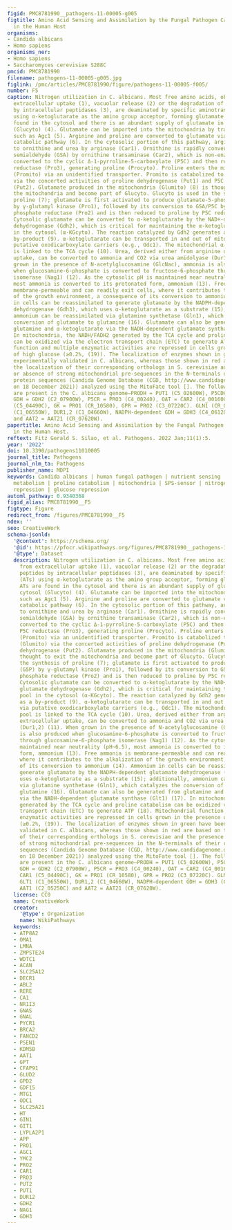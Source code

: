 ```yaml
---
figid: PMC8781990__pathogens-11-00005-g005
figtitle: Amino Acid Sensing and Assimilation by the Fungal Pathogen Candida albicans
  in the Human Host
organisms:
- Candida albicans
- Homo sapiens
organisms_ner:
- Homo sapiens
- Saccharomyces cerevisiae S288C
pmcid: PMC8781990
filename: pathogens-11-00005-g005.jpg
figlink: /pmc/articles/PMC8781990/figure/pathogens-11-00005-f005/
number: F5
caption: Nitrogen utilization in C. albicans. Most free amino acids, obtained from
  extracellular uptake (1), vacuolar release (2) or the degradation of small peptides
  by intracellular peptidases (3), are deaminated by specific aminotransferases (ATs)
  using α-ketoglutarate as the amino group acceptor, forming glutamate. Many ATs are
  found in the cytosol and there is an abundant supply of glutamate in the cytosol
  (Glucyto) (4). Glutamate can be imported into the mitochondria by transporters,
  such as Agc1 (5). Arginine and proline are converted to glutamate via the proline
  catabolic pathway (6). In the cytosolic portion of this pathway, arginine is converted
  to ornithine and urea by arginase (Car1). Ornithine is rapidly converted to glutamate
  semialdehyde (GSA) by ornithine transaminase (Car2), which is non-enzymatically
  converted to the cyclic Δ-1-pyrroline-5-carboxylate (P5C) and then reduced by P5C
  reductase (Pro3), generating proline (Procyto). Proline enters the mitochondria
  (Promito) via an unidentified transporter. Promito is catabolized to glutamate (Glumito)
  via the concerted activities of proline dehydrogenase (Put1) and P5C dehydrogenase
  (Put2). Glutamate produced in the mitochondria (Glumito) (8) is thought to exit
  the mitochondria and become part of Glucyto. Glucyto is used in the synthesis of
  proline (7); glutamate is first activated to produce glutamate-5-phosphate (G5P)
  by γ-glutamyl kinase (Pro1), followed by its conversion to GSA/P5C by γ-glutamyl
  phosphate reductase (Pro2) and is then reduced to proline by P5C reductase (Pro3).
  Cytosolic glutamate can be converted to α-ketoglutarate by the NAD+-dependent glutamate
  dehydrogenase (Gdh2), which is critical for maintaining the α-ketoglutarate pool
  in the cytosol (α-KGcyto). The reaction catalyzed by Gdh2 generates ammonia as a
  by-product (9). α-ketoglutarate can be transported in and out of mitochondria via
  putative oxodicarboxylate carriers (e.g., Odc1). The mitochondrial α-KGmito pool
  is linked to the TCA cycle (10). Urea, derived either from arginine or from extracellular
  uptake, can be converted to ammonia and CO2 via urea amidolyase (Dur1,2) (11). When
  grown in the presence of N-acetylglucosamine (GlcNac), ammonia is also produced
  when glucosamine-6-phosphate is converted to fructose-6-phosphate through glucosamine-6-phosphate
  isomerase (Nag1) (12). As the cytosolic pH is maintained near neutrality (pH~6.5),
  most ammonia is converted to its protonated form, ammonium (13). Free ammonia is
  membrane-permeable and can readily exit cells, where it contributes to the alkalization
  of the growth environment, a consequence of its conversion to ammonium (14). Ammonium
  in cells can be reassimilated to generate glutamate by the NADPH-dependent glutamate
  dehydrogenase (Gdh3), which uses α-ketoglutarate as a substrate (15); additionally,
  ammonium can be reassimilated via glutamine synthetase (Gln1), which catalyzes the
  conversion of glutamate to glutamine (16). Glutamate can also be generated from
  glutamine and α-ketoglutarate via the NADH-dependent glutamate synthase (Glt1) (17).
  In mitochondria, the NADH/FADH2 generated by the TCA cycle and proline catabolism
  can be oxidized via the electron transport chain (ETC) to generate ATP (18). Mitochondrial
  function and multiple enzymatic activities are repressed in cells grown in the presence
  of high glucose (≥0.2%, (19)). The localization of enzymes shown in green have been
  experimentally validated in C. albicans, whereas those shown in red are based on
  the localization of their corresponding orthologs in S. cerevisiae and the presence
  or absence of strong mitochondrial pre-sequences in the N-terminals of their respective
  protein sequences (Candida Genome Database (CGD, http://www.candidagenome.org (accessed
  on 18 December 2021)) analyzed using the MitoFate tool []. The following enzymes
  are present in the C. albicans genome—PRODH = PUT1 (C5_02600W), P5CDH = PUT2 (C5_04880C),
  GDH = GDH2 (C2_07900W), P5CR = PRO3 (C4_00240), OAT = CAR2 (C4_00160C), ARG = CAR1
  (C5_04490C), GK = PRO1 (CR_10580), GPR = PRO2 (C3_07220C). GLN1 (CR_05050W), GLT1
  (C1_06550W), DUR1,2 (C1_04660W), NADPH-dependent GDH = GDH3 (C4_06120W), AAT1 (C2_05250C)
  and AAT2 = AAT21 (CR_07620W).
papertitle: Amino Acid Sensing and Assimilation by the Fungal Pathogen Candida albicans
  in the Human Host.
reftext: Fitz Gerald S. Silao, et al. Pathogens. 2022 Jan;11(1):5.
year: '2022'
doi: 10.3390/pathogens11010005
journal_title: Pathogens
journal_nlm_ta: Pathogens
publisher_name: MDPI
keywords: Candida albicans | human fungal pathogen | nutrient sensing | amino acid
  metabolism | proline catabolism | mitochondria | SPS-sensor | nitrogen catabolite
  repression | glucose repression
automl_pathway: 0.9340368
figid_alias: PMC8781990__F5
figtype: Figure
redirect_from: /figures/PMC8781990__F5
ndex: ''
seo: CreativeWork
schema-jsonld:
  '@context': https://schema.org/
  '@id': https://pfocr.wikipathways.org/figures/PMC8781990__pathogens-11-00005-g005.html
  '@type': Dataset
  description: Nitrogen utilization in C. albicans. Most free amino acids, obtained
    from extracellular uptake (1), vacuolar release (2) or the degradation of small
    peptides by intracellular peptidases (3), are deaminated by specific aminotransferases
    (ATs) using α-ketoglutarate as the amino group acceptor, forming glutamate. Many
    ATs are found in the cytosol and there is an abundant supply of glutamate in the
    cytosol (Glucyto) (4). Glutamate can be imported into the mitochondria by transporters,
    such as Agc1 (5). Arginine and proline are converted to glutamate via the proline
    catabolic pathway (6). In the cytosolic portion of this pathway, arginine is converted
    to ornithine and urea by arginase (Car1). Ornithine is rapidly converted to glutamate
    semialdehyde (GSA) by ornithine transaminase (Car2), which is non-enzymatically
    converted to the cyclic Δ-1-pyrroline-5-carboxylate (P5C) and then reduced by
    P5C reductase (Pro3), generating proline (Procyto). Proline enters the mitochondria
    (Promito) via an unidentified transporter. Promito is catabolized to glutamate
    (Glumito) via the concerted activities of proline dehydrogenase (Put1) and P5C
    dehydrogenase (Put2). Glutamate produced in the mitochondria (Glumito) (8) is
    thought to exit the mitochondria and become part of Glucyto. Glucyto is used in
    the synthesis of proline (7); glutamate is first activated to produce glutamate-5-phosphate
    (G5P) by γ-glutamyl kinase (Pro1), followed by its conversion to GSA/P5C by γ-glutamyl
    phosphate reductase (Pro2) and is then reduced to proline by P5C reductase (Pro3).
    Cytosolic glutamate can be converted to α-ketoglutarate by the NAD+-dependent
    glutamate dehydrogenase (Gdh2), which is critical for maintaining the α-ketoglutarate
    pool in the cytosol (α-KGcyto). The reaction catalyzed by Gdh2 generates ammonia
    as a by-product (9). α-ketoglutarate can be transported in and out of mitochondria
    via putative oxodicarboxylate carriers (e.g., Odc1). The mitochondrial α-KGmito
    pool is linked to the TCA cycle (10). Urea, derived either from arginine or from
    extracellular uptake, can be converted to ammonia and CO2 via urea amidolyase
    (Dur1,2) (11). When grown in the presence of N-acetylglucosamine (GlcNac), ammonia
    is also produced when glucosamine-6-phosphate is converted to fructose-6-phosphate
    through glucosamine-6-phosphate isomerase (Nag1) (12). As the cytosolic pH is
    maintained near neutrality (pH~6.5), most ammonia is converted to its protonated
    form, ammonium (13). Free ammonia is membrane-permeable and can readily exit cells,
    where it contributes to the alkalization of the growth environment, a consequence
    of its conversion to ammonium (14). Ammonium in cells can be reassimilated to
    generate glutamate by the NADPH-dependent glutamate dehydrogenase (Gdh3), which
    uses α-ketoglutarate as a substrate (15); additionally, ammonium can be reassimilated
    via glutamine synthetase (Gln1), which catalyzes the conversion of glutamate to
    glutamine (16). Glutamate can also be generated from glutamine and α-ketoglutarate
    via the NADH-dependent glutamate synthase (Glt1) (17). In mitochondria, the NADH/FADH2
    generated by the TCA cycle and proline catabolism can be oxidized via the electron
    transport chain (ETC) to generate ATP (18). Mitochondrial function and multiple
    enzymatic activities are repressed in cells grown in the presence of high glucose
    (≥0.2%, (19)). The localization of enzymes shown in green have been experimentally
    validated in C. albicans, whereas those shown in red are based on the localization
    of their corresponding orthologs in S. cerevisiae and the presence or absence
    of strong mitochondrial pre-sequences in the N-terminals of their respective protein
    sequences (Candida Genome Database (CGD, http://www.candidagenome.org (accessed
    on 18 December 2021)) analyzed using the MitoFate tool []. The following enzymes
    are present in the C. albicans genome—PRODH = PUT1 (C5_02600W), P5CDH = PUT2 (C5_04880C),
    GDH = GDH2 (C2_07900W), P5CR = PRO3 (C4_00240), OAT = CAR2 (C4_00160C), ARG =
    CAR1 (C5_04490C), GK = PRO1 (CR_10580), GPR = PRO2 (C3_07220C). GLN1 (CR_05050W),
    GLT1 (C1_06550W), DUR1,2 (C1_04660W), NADPH-dependent GDH = GDH3 (C4_06120W),
    AAT1 (C2_05250C) and AAT2 = AAT21 (CR_07620W).
  license: CC0
  name: CreativeWork
  creator:
    '@type': Organization
    name: WikiPathways
  keywords:
  - ATP8A2
  - OMA1
  - LMNA
  - ZMPSTE24
  - WDTC1
  - ACAN
  - SLC25A12
  - DECR1
  - ABL2
  - RERE
  - CA1
  - NR1I3
  - GNAS
  - GNAL
  - PYCR1
  - BRCA2
  - FANCD2
  - PSEN1
  - KDM5B
  - AAT1
  - GPT
  - CFAP91
  - GLUD2
  - GPD2
  - GDF15
  - MTG1
  - ODC1
  - SLC25A21
  - HT
  - GIN1
  - GIT1
  - LYPLA2P1
  - APP
  - PRO1
  - AGC1
  - YMC2
  - PRO2
  - CAR1
  - PRO3
  - PUT2
  - PUT1
  - DUR12
  - GDH2
  - NAG1
  - GDH3
---
```

